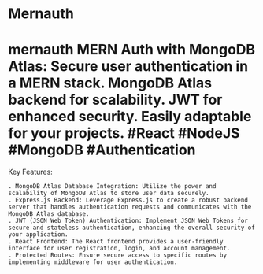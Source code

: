 # Mernauth
# mernauth MERN Auth with MongoDB Atlas: Secure user authentication in a MERN stack. MongoDB Atlas backend for scalability. JWT for enhanced security. Easily adaptable for your projects. #React #NodeJS #MongoDB #Authentication 

Key Features:

    . MongoDB Atlas Database Integration: Utilize the power and scalability of MongoDB Atlas to store user data securely.
    . Express.js Backend: Leverage Express.js to create a robust backend server that handles authentication requests and communicates with the MongoDB Atlas database.
    . JWT (JSON Web Token) Authentication: Implement JSON Web Tokens for secure and stateless authentication, enhancing the overall security of your application.
    . React Frontend: The React frontend provides a user-friendly interface for user registration, login, and account management.
    . Protected Routes: Ensure secure access to specific routes by implementing middleware for user authentication.
